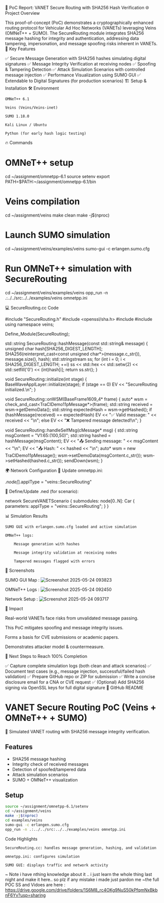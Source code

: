 📖 PoC Report: VANET Secure Routing with SHA256 Hash Verification
🌐 Project Overview

This proof-of-concept (PoC) demonstrates a cryptographically enhanced routing protocol for Vehicular Ad Hoc Networks (VANETs) leveraging Veins (OMNeT++ + SUMO).
The SecureRouting module integrates SHA256 message hashing for integrity and authentication, addressing data tampering, impersonation, and message spoofing risks inherent in VANETs.
🔐 Key Features

✅ Secure Message Generation with SHA256 hashes simulating digital signatures
✅ Message Integrity Verification at receiving nodes
✅ Spoofing & Tampering Detection
✅ Attack Simulation Scenarios with controlled message injection
✅ Performance Visualization using SUMO GUI
✅ Extendable to Digital Signatures (for production scenarios)
🏗 Setup & Installation
🛠 Environment

    OMNeT++ 6.1

    Veins (Veins/Veins-inet)

    SUMO 1.18.0

    Kali Linux / Ubuntu

    Python (for early hash logic testing)

🔥 Commands

# OMNeT++ setup
cd ~/assignment/omnetpp-6.1
source setenv
export PATH=$PATH:~/assignment/omnetpp-6.1/bin

# Veins compilation
cd ~/assignment/veins
make clean
make -j$(nproc)

# Launch SUMO simulation
cd ~/assignment/veins/examples/veins
sumo-gui -c erlangen.sumo.cfg

# Run OMNeT++ simulation with SecureRouting
cd ~/assignment/veins/examples/veins
opp_run -n .:../../src:../../examples/veins omnetpp.ini

💻 SecureRouting.cc Code

#include "SecureRouting.h"
#include <openssl/sha.h>
#include <iomanip>
#include <sstream>
using namespace veins;

Define_Module(SecureRouting);

std::string SecureRouting::hashMessage(const std::string& message) {
    unsigned char hash[SHA256_DIGEST_LENGTH];
    SHA256(reinterpret_cast<const unsigned char*>(message.c_str()), message.size(), hash);
    std::stringstream ss;
    for (int i = 0; i < SHA256_DIGEST_LENGTH; ++i)
        ss << std::hex << std::setw(2) << std::setfill('0') << (int)hash[i];
    return ss.str();
}

void SecureRouting::initialize(int stage) {
    BaseWaveApplLayer::initialize(stage);
    if (stage == 0) EV << "SecureRouting initialized.\n";
}

void SecureRouting::onWSM(BaseFrame1609_4* frame) {
    auto* wsm = check_and_cast<TraCIDemo11pMessage*>(frame);
    std::string received = wsm->getDemoData();
    std::string expectedHash = wsm->getHashed();
    if (hashMessage(received) == expectedHash)
        EV << "✅ Valid message: " << received << "\n";
    else
        EV << "❌ Tampered message detected!\n";
}

void SecureRouting::handleSelfMsg(cMessage* msg) {
    std::string msgContent = "V1:65:(100,50)";
    std::string hashed = hashMessage(msgContent);
    EV << "📤 Sending message: " << msgContent << "\n";
    EV << "📤 Hash: " << hashed << "\n";
    auto* wsm = new TraCIDemo11pMessage();
    wsm->setDemoData(msgContent.c_str());
    wsm->setHashed(hashed.c_str());
    sendDown(wsm);
}

🌍 Network Configuration
🔧 Update omnetpp.ini:

*.node[*].applType = "veins::SecureRouting"

🔧 Define/Update .ned (for scenario):

network SecureVANETScenario {
    submodules:
        node[0..N]: Car {
            parameters:
                applType = "veins::SecureRouting";
        }
}

📊 Simulation Results

    SUMO GUI with erlangen.sumo.cfg loaded and active simulation

    OMNeT++ logs:

        Message generation with hashes

        Message integrity validation at receiving nodes

        Tampered messages flagged with errors

📸 Screenshots

   SUMO GUI Map : ![Screenshot 2025-05-24 093823](https://github.com/user-attachments/assets/4afc8891-6738-40a1-9f0e-a50c5d68db95)


   OMNeT++ Logs : ![Screenshot 2025-05-24 092450](https://github.com/user-attachments/assets/2bddf8d6-1d00-46eb-b0c6-d56e5231dd64)


  Network Setup : ![Screenshot 2025-05-24 093717](https://github.com/user-attachments/assets/c0065839-2720-4a11-a468-d869d08c9bbb)


🚩 Impact

   Real-world VANETs face risks from unvalidated message passing.

   This PoC mitigates spoofing and message integrity issues.

  Forms a basis for CVE submissions or academic papers.

   Demonstrates attacker model & countermeasure.

🏁 Next Steps to Reach 100% Completion

✅ Capture complete simulation logs (both clean and attack scenarios)
✅ Document test cases (e.g., message injection, successful/failed hash validation)
✅ Prepare GitHub repo or ZIP for submission
✅ Write a concise disclosure email for a CNA or CVE request
✅ (Optional) Add SHA256 signing via OpenSSL keys for full digital signature
📘 GitHub README

# VANET Secure Routing PoC (Veins + OMNeT++ + SUMO)

🚗 Simulated VANET routing with SHA256 message integrity verification.

## Features
- SHA256 message hashing
- Integrity check of received messages
- Detection of spoofed/tampered data
- Attack simulation scenarios
- SUMO + OMNeT++ visualization

## Setup
```bash
source ~/assignment/omnetpp-6.1/setenv
cd ~/assignment/veins
make -j$(nproc)
cd examples/veins
sumo-gui -c erlangen.sumo.cfg
opp_run -n .:../../src:../../examples/veins omnetpp.ini

```
Code Highlights

    SecureRouting.cc: handles message generation, hashing, and validation

    omnetpp.ini: configures simulation

    SUMO GUI: displays traffic and network activity 

~ Note  i have nthing knowledge about it .. i just learn the whole thing last night and make it here.. so plz if any mistake i made just pardon me
~the full POC SS and Vidoes are here : https://drive.google.com/drive/folders/1S6M8_rc4OKg9NuS50kPfqmNxBkbnF6Yv?usp=sharing

